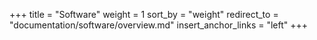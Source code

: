 +++
title = "Software"
weight = 1
sort_by = "weight"
redirect_to = "documentation/software/overview.md"
insert_anchor_links = "left"
+++

